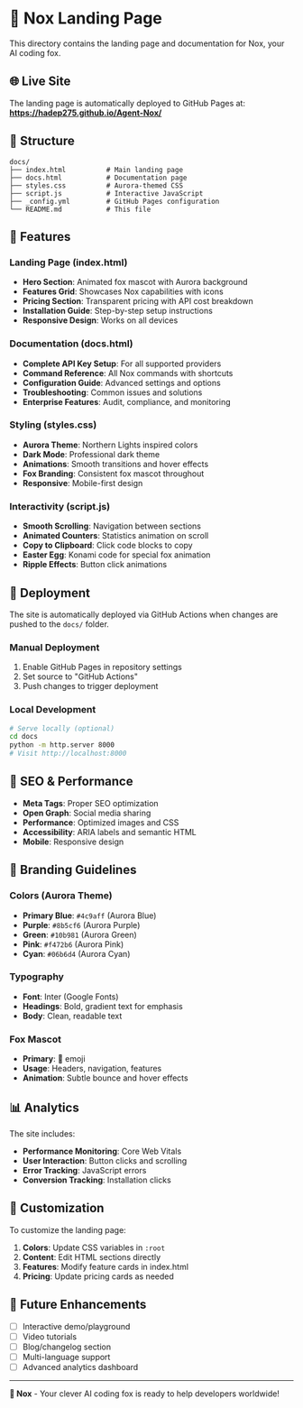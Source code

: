 # 🦊 Nox Landing Page

This directory contains the landing page and documentation for Nox, your AI coding fox.

## 🌐 Live Site

The landing page is automatically deployed to GitHub Pages at:
**https://hadep275.github.io/Agent-Nox/**

## 📁 Structure

```
docs/
├── index.html          # Main landing page
├── docs.html           # Documentation page
├── styles.css          # Aurora-themed CSS
├── script.js           # Interactive JavaScript
├── _config.yml         # GitHub Pages configuration
└── README.md           # This file
```

## 🎨 Features

### Landing Page (index.html)
- **Hero Section**: Animated fox mascot with Aurora background
- **Features Grid**: Showcases Nox capabilities with icons
- **Pricing Section**: Transparent pricing with API cost breakdown
- **Installation Guide**: Step-by-step setup instructions
- **Responsive Design**: Works on all devices

### Documentation (docs.html)
- **Complete API Key Setup**: For all supported providers
- **Command Reference**: All Nox commands with shortcuts
- **Configuration Guide**: Advanced settings and options
- **Troubleshooting**: Common issues and solutions
- **Enterprise Features**: Audit, compliance, and monitoring

### Styling (styles.css)
- **Aurora Theme**: Northern Lights inspired colors
- **Dark Mode**: Professional dark theme
- **Animations**: Smooth transitions and hover effects
- **Fox Branding**: Consistent fox mascot throughout
- **Responsive**: Mobile-first design

### Interactivity (script.js)
- **Smooth Scrolling**: Navigation between sections
- **Animated Counters**: Statistics animation on scroll
- **Copy to Clipboard**: Click code blocks to copy
- **Easter Egg**: Konami code for special fox animation
- **Ripple Effects**: Button click animations

## 🚀 Deployment

The site is automatically deployed via GitHub Actions when changes are pushed to the `docs/` folder.

### Manual Deployment
1. Enable GitHub Pages in repository settings
2. Set source to "GitHub Actions"
3. Push changes to trigger deployment

### Local Development
```bash
# Serve locally (optional)
cd docs
python -m http.server 8000
# Visit http://localhost:8000
```

## 🎯 SEO & Performance

- **Meta Tags**: Proper SEO optimization
- **Open Graph**: Social media sharing
- **Performance**: Optimized images and CSS
- **Accessibility**: ARIA labels and semantic HTML
- **Mobile**: Responsive design

## 🦊 Branding Guidelines

### Colors (Aurora Theme)
- **Primary Blue**: `#4c9aff` (Aurora Blue)
- **Purple**: `#8b5cf6` (Aurora Purple) 
- **Green**: `#10b981` (Aurora Green)
- **Pink**: `#f472b6` (Aurora Pink)
- **Cyan**: `#06b6d4` (Aurora Cyan)

### Typography
- **Font**: Inter (Google Fonts)
- **Headings**: Bold, gradient text for emphasis
- **Body**: Clean, readable text

### Fox Mascot
- **Primary**: 🦊 emoji
- **Usage**: Headers, navigation, features
- **Animation**: Subtle bounce and hover effects

## 📊 Analytics

The site includes:
- **Performance Monitoring**: Core Web Vitals
- **User Interaction**: Button clicks and scrolling
- **Error Tracking**: JavaScript errors
- **Conversion Tracking**: Installation clicks

## 🔧 Customization

To customize the landing page:

1. **Colors**: Update CSS variables in `:root`
2. **Content**: Edit HTML sections directly
3. **Features**: Modify feature cards in index.html
4. **Pricing**: Update pricing cards as needed

## 🌟 Future Enhancements

- [ ] Interactive demo/playground
- [ ] Video tutorials
- [ ] Blog/changelog section
- [ ] Multi-language support
- [ ] Advanced analytics dashboard

---

**🦊 Nox** - Your clever AI coding fox is ready to help developers worldwide!
